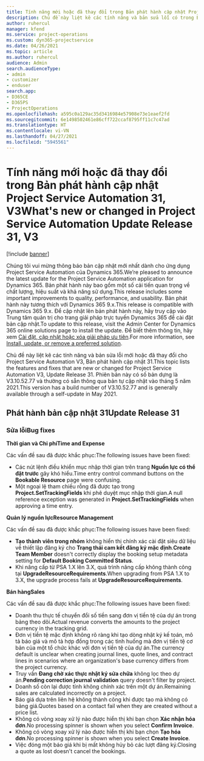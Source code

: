 ```yaml
---
title: Tính năng mới hoặc đã thay đổi trong Bản phát hành cập nhật Project Service Automation 31, V3
description: Chủ đề này liệt kê các tính năng và bản sửa lỗi có trong Bản phát hành cập nhật Project Service Automation 31, V3.
author: ruhercul
manager: kfend
ms.service: project-operations
ms.custom: dyn365-projectservice
ms.date: 04/26/2021
ms.topic: article
ms.author: ruhercul
audience: Admin
search.audienceType:
- admin
- customizer
- enduser
search.app:
- D365CE
- D365PS
- ProjectOperations
ms.openlocfilehash: a595c0a129ac35d3416984e57908e73e1eaef2fd
ms.sourcegitcommit: 6e1498502461e86cff722ccaf8795ff11c7c47ad
ms.translationtype: HT
ms.contentlocale: vi-VN
ms.lasthandoff: 04/27/2021
ms.locfileid: "5945561"
---
```

# <a name="whats-new-or-changed-in-project-service-automation-update-release-31-v3"></a><span data-ttu-id="e86fa-103">Tính năng mới hoặc đã thay đổi trong Bản phát hành cập nhật Project Service Automation 31, V3</span><span class="sxs-lookup"><span data-stu-id="e86fa-103">What's new or changed in Project Service Automation Update Release 31, V3</span></span>

[!include [banner](../includes/psa-now-project-operations.md)]

<span data-ttu-id="e86fa-104">Chúng tôi vui mừng thông báo bản cập nhật mới nhất dành cho ứng dụng Project Service Automation của Dynamics 365.</span><span class="sxs-lookup"><span data-stu-id="e86fa-104">We’re pleased to announce the latest update for the Project Service Automation application for Dynamics 365.</span></span> <span data-ttu-id="e86fa-105">Bản phát hành này bao gồm một số cải tiến quan trọng về chất lượng, hiệu suất và khả năng sử dụng.</span><span class="sxs-lookup"><span data-stu-id="e86fa-105">This release includes some important improvements to quality, performance, and usability.</span></span> <span data-ttu-id="e86fa-106">Bản phát hành này tương thích với Dynamics 365 9.x.</span><span class="sxs-lookup"><span data-stu-id="e86fa-106">This release is compatible with Dynamics 365 9.x.</span></span> <span data-ttu-id="e86fa-107">Để cập nhật lên bản phát hành này, hãy truy cập vào Trung tâm quản trị cho trang giải pháp trực tuyến Dynamics 365 để cài đặt bản cập nhật.</span><span class="sxs-lookup"><span data-stu-id="e86fa-107">To update to this release, visit the Admin Center for Dynamics 365 online solutions page to install the update.</span></span> <span data-ttu-id="e86fa-108">Để biết thêm thông tin, hãy xem [Cài đặt, cập nhật hoặc xóa giải pháp ưu tiên](/power-platform/admin/install-remove-preferred-solution).</span><span class="sxs-lookup"><span data-stu-id="e86fa-108">For more information, see [Install, update, or remove a preferred solution](/power-platform/admin/install-remove-preferred-solution).</span></span>

<span data-ttu-id="e86fa-109">Chủ đề này liệt kê các tính năng và bản sửa lỗi mới hoặc đã thay đổi cho Project Service Automation V3, Bản phát hành cập nhật 31.</span><span class="sxs-lookup"><span data-stu-id="e86fa-109">This topic lists the features and fixes that are new or changed for Project Service Automation V3, Update Release 31.</span></span> <span data-ttu-id="e86fa-110">Phiên bản này có số bản dựng là V3.10.52.77 và thường có sẵn thông qua bản tự cập nhật vào tháng 5 năm 2021.</span><span class="sxs-lookup"><span data-stu-id="e86fa-110">This version has a build number of V3.10.52.77 and is generally available through a self-update in May 2021.</span></span>

## <a name="update-release-31"></a><span data-ttu-id="e86fa-111">Phát hành bản cập nhật 31</span><span class="sxs-lookup"><span data-stu-id="e86fa-111">Update Release 31</span></span>

### <a name="bug-fixes"></a><span data-ttu-id="e86fa-112">Sửa lỗi</span><span class="sxs-lookup"><span data-stu-id="e86fa-112">Bug fixes</span></span>

<span data-ttu-id="e86fa-113">**Thời gian và Chi phí**</span><span class="sxs-lookup"><span data-stu-id="e86fa-113">**Time and Expense**</span></span>

<span data-ttu-id="e86fa-114">Các vấn đề sau đã được khắc phục:</span><span class="sxs-lookup"><span data-stu-id="e86fa-114">The following issues have been fixed:</span></span>

- <span data-ttu-id="e86fa-115">Các nút lệnh điều khiển mục nhập thời gian trên trang **Nguồn lực có thể đặt trước** gây khó hiểu.</span><span class="sxs-lookup"><span data-stu-id="e86fa-115">Time entry control command buttons on the **Bookable Resource** page were confusing.</span></span>
- <span data-ttu-id="e86fa-116">Một ngoại lệ tham chiếu rỗng đã được tạo trong **Project.SetTrackingFields** khi phê duyệt mục nhập thời gian.</span><span class="sxs-lookup"><span data-stu-id="e86fa-116">A null reference exception was generated in **Project.SetTrackingFields** when approving a time entry.</span></span>

<span data-ttu-id="e86fa-117">**Quản lý nguồn lực**</span><span class="sxs-lookup"><span data-stu-id="e86fa-117">**Resource Management**</span></span>

<span data-ttu-id="e86fa-118">Các vấn đề sau đã được khắc phục:</span><span class="sxs-lookup"><span data-stu-id="e86fa-118">The following issues have been fixed:</span></span>

- <span data-ttu-id="e86fa-119">**Tạo thành viên trong nhóm** không hiển thị chính xác cài đặt siêu dữ liệu về thiết lập đăng ký cho **Trạng thái cam kết đăng ký mặc định**.</span><span class="sxs-lookup"><span data-stu-id="e86fa-119">**Create Team Member** doesn't correctly display the booking setup metadata setting for **Default Booking Committed Status**.</span></span>
- <span data-ttu-id="e86fa-120">Khi nâng cấp từ PSA 1.X lên 3.X, quá trình nâng cấp không thành công tại **UpgradeResourceRequirements**.</span><span class="sxs-lookup"><span data-stu-id="e86fa-120">When upgrading from PSA 1.X to 3.X, the upgrade process fails at **UpgradeResourceRequirements**.</span></span>


<span data-ttu-id="e86fa-121">**Bán hàng**</span><span class="sxs-lookup"><span data-stu-id="e86fa-121">**Sales**</span></span>

<span data-ttu-id="e86fa-122">Các vấn đề sau đã được khắc phục:</span><span class="sxs-lookup"><span data-stu-id="e86fa-122">The following issues have been fixed:</span></span>

- <span data-ttu-id="e86fa-123">Doanh thu thực tế chuyển đổi số tiền sang đơn vị tiền tệ của dự án trong bảng theo dõi.</span><span class="sxs-lookup"><span data-stu-id="e86fa-123">Actual revenue converts the amounts to the project currency in the tracking grid.</span></span>
- <span data-ttu-id="e86fa-124">Đơn vị tiền tệ mặc định không rõ ràng khi tạo dòng nhật ký kế toán, mô tả báo giá và mô tả hợp đồng trong các tình huống mà đơn vị tiền tệ cơ bản của một tổ chức khác với đơn vị tiền tệ của dự án.</span><span class="sxs-lookup"><span data-stu-id="e86fa-124">The currency default is unclear when creating journal lines, quote lines, and contract lines in scenarios where an organization's base currency differs from the project currency.</span></span>
- <span data-ttu-id="e86fa-125">Truy vấn **Đang chờ xác thực nhật ký sửa chữa** không lọc theo dự án.</span><span class="sxs-lookup"><span data-stu-id="e86fa-125">**Pending correction journal validation** query doesn't filter by project.</span></span>
- <span data-ttu-id="e86fa-126">Doanh số còn lại được tính không chính xác trên một dự án.</span><span class="sxs-lookup"><span data-stu-id="e86fa-126">Remaining sales are calculated incorrectly on a project.</span></span>
- <span data-ttu-id="e86fa-127">Báo giá dựa trên liên hệ không thành công khi được tạo mà không có bảng giá.</span><span class="sxs-lookup"><span data-stu-id="e86fa-127">Quotes based on a contact fail when they are created without a price list.</span></span>
- <span data-ttu-id="e86fa-128">Không có vòng xoay xử lý nào được hiển thị khi bạn chọn **Xác nhận hóa đơn**.</span><span class="sxs-lookup"><span data-stu-id="e86fa-128">No processing spinner is shown when you select **Confirm Invoice**.</span></span>
- <span data-ttu-id="e86fa-129">Không có vòng xoay xử lý nào được hiển thị khi bạn chọn **Tạo hóa đơn**.</span><span class="sxs-lookup"><span data-stu-id="e86fa-129">No processing spinner is shown when you select **Create Invoice**.</span></span>
- <span data-ttu-id="e86fa-130">Việc đóng một báo giá khi bị mất không hủy bỏ các lượt đăng ký.</span><span class="sxs-lookup"><span data-stu-id="e86fa-130">Closing a quote as lost doesn't cancel the bookings.</span></span>







